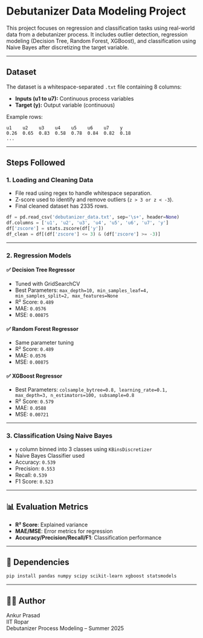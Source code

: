 
# Debutanizer Data Modeling Project

This project focuses on regression and classification tasks using real-world data from a debutanizer process. It includes outlier detection, regression modeling (Decision Tree, Random Forest, XGBoost), and classification using Naive Bayes after discretizing the target variable.

---

## Dataset

The dataset is a whitespace-separated `.txt` file containing 8 columns:

- **Inputs (u1 to u7):** Continuous process variables
- **Target (y):** Output variable (continuous)

Example rows:
```
u1    u2    u3    u4    u5    u6    u7    y
0.26  0.65  0.83  0.58  0.78  0.84  0.82  0.18
...
```

---

## Steps Followed

### 1. **Loading and Cleaning Data**

- File read using regex to handle whitespace separation.
- Z-score used to identify and remove outliers (`z > 3 or z < -3`).
- Final cleaned dataset has 2335 rows.

```python
df = pd.read_csv('debutanizer_data.txt', sep='\s+', header=None)
df.columns = ['u1', 'u2', 'u3', 'u4', 'u5', 'u6', 'u7', 'y']
df['zscore'] = stats.zscore(df['y'])
df_clean = df[(df['zscore'] <= 3) & (df['zscore'] >= -3)]
```

---

### 2. **Regression Models**

#### ✅ Decision Tree Regressor

- Tuned with GridSearchCV
- Best Parameters: `max_depth=10, min_samples_leaf=4, min_samples_split=2, max_features=None`
- R² Score: `0.489`
- MAE: `0.0576`
- MSE: `0.00875`

#### ✅ Random Forest Regressor

- Same parameter tuning
- R² Score: `0.489`
- MAE: `0.0576`
- MSE: `0.00875`

#### ✅ XGBoost Regressor

- Best Parameters: `colsample_bytree=0.8, learning_rate=0.1, max_depth=3, n_estimators=100, subsample=0.8`
- R² Score: `0.579`
- MAE: `0.0588`
- MSE: `0.00721`

---

### 3. **Classification Using Naive Bayes**

- `y` column binned into 3 classes using `KBinsDiscretizer`
- Naive Bayes Classifier used
- Accuracy: `0.539`
- Precision: `0.553`
- Recall: `0.539`
- F1 Score: `0.523`

---

## 📊 Evaluation Metrics

- **R² Score**: Explained variance
- **MAE/MSE**: Error metrics for regression
- **Accuracy/Precision/Recall/F1**: Classification performance

---

## 🔧 Dependencies

```bash
pip install pandas numpy scipy scikit-learn xgboost statsmodels
```

---

## 👨‍💻 Author

Ankur Prasad  
IIT Ropar  
Debutanizer Process Modeling – Summer 2025
